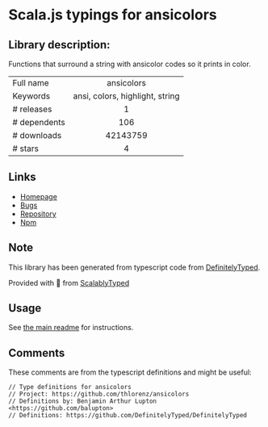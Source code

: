 
# Scala.js typings for ansicolors


## Library description:
Functions that surround a string with ansicolor codes so it prints in color.

|                    |                 |
| ------------------ | :-------------: |
| Full name          | ansicolors |
| Keywords           | ansi, colors, highlight, string |
| # releases         | 1 |
| # dependents       | 106 |
| # downloads        | 42143759 |
| # stars            | 4 |

## Links
- [Homepage](https://github.com/thlorenz/ansicolors#readme)
- [Bugs](https://github.com/thlorenz/ansicolors/issues)
- [Repository](https://github.com/thlorenz/ansicolors)
- [Npm](https://www.npmjs.com/package/ansicolors)
    


## Note
This library has been generated from typescript code from [DefinitelyTyped](https://definitelytyped.org).

Provided with :purple_heart: from [ScalablyTyped](https://github.com/oyvindberg/ScalablyTyped)

## Usage
See [the main readme](../../readme.md) for instructions.

## Comments

These comments are from the typescript definitions and might be useful:
```
// Type definitions for ansicolors
// Project: https://github.com/thlorenz/ansicolors
// Definitions by: Benjamin Arthur Lupton <https://github.com/balupton>
// Definitions: https://github.com/DefinitelyTyped/DefinitelyTyped

```

